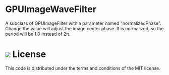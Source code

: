 GPUImageWaveFilter
==================

A subclass of GPUImageFilter with a parameter named "normalizedPhase". Change the value will adjust the image center phase. It is normalized, so the period will be 1.0 instead of 2π.

![](http://gpuimagewavefilter.qiniudn.com/test101.gif)
License
==================

This code is distributed under the terms and conditions of the MIT license.
